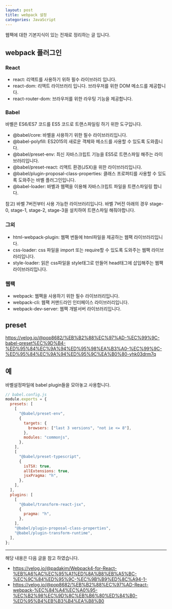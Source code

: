 ```yaml
---
layout: post
title: webpack 설정
categories: JavaScript
---
```


웹팩에 대한 기본지식이 있는 전재로 정리하는 글 입니다.

## webpack 플러그인

### React

- react: 리액트를 사용하기 위하 필수 라이브러리 입니다.
- react-dom: 리액트 라이브러리 입니다. 브라우저를 위한 DOM 메소드를 제공합니다.
- react-router-dom: 브라우저를 위한 라우팅 기능을 제공합니다.

### Babel

바벨은 ES6/ES7 코드를 ES5 코드로 트랜스파일링 하기 위한 도구입니다.

- @babel/core: 바벨을 사용하기 위한 필수 라이브러리입니다.
- @babel-polyfill: ES2015의 새로운 객체와 메소드를 사용할 수 있도록 도와줍니다.
- @babel/preset-env: 최신 자바스크립트 기능을 ES5로 트랜스파일 해주는 라이브러리입니다.
- @babel/preset-react: 리액트 환경(JSX)을 위한 라이브러리입니다.
- @babel/plugin-proposal-class-properties: 클래스 프로퍼티를 사용할 수 있도록 도와주는 바벨 플러그인입니다.
- @babel-loader: 바벨과 웹팩을 이용해 자바스크립트 파일을 트랜스파일링 합니다.

참고) 바벨 7버전부터 사용 가능한 라이브러리입니다. 바벨 7버전 아래의 경우 stage-0, stage-1, stage-2, stage-3을 설치하여 트랜스파일 해줘야합니다.

### 그외

- html-webpack-plugin: 웹팩 번들에 html파일을 제공하는 웹팩 라이브러리입니다.
- css-loader: css 파일을 import 또는 require할 수 있도록 도와주는 웹팩 라이브러리입니다.
- style-loader: 읽은 css파일을 style태그로 만들어 head태그에 삽입해주는 웹팩 라이브러리입니다.

### 웹팩

- webpack: 웹팩을 사용하기 위한 필수 라이브러리입니다.
- webpack-cli: 웹팩 커맨드라인 인터페이스 라이브러리입니다.
- webpack-dev-server: 웹팩 개발서버 라이브러리입니다.

## preset

https://velog.io/@pop8682/%EB%B2%88%EC%97%AD-%EC%99%9C-babel-preset%EC%9D%B4-%ED%95%84%EC%9A%94%ED%95%98%EA%B3%A0-%EC%99%9C-%ED%95%84%EC%9A%94%ED%95%9C%EA%B0%80-yhk03drm7q

## 예

바벨설정파일에 babel plugin들을 모아놓고 사용합니다.

```js
// babel.config.js
module.exports = {
  presets: [
    [
      "@babel/preset-env",
      {
        targets: {
          browsers: ["last 3 versions", "not ie <= 8"],
        },
        modules: "commonjs",
      },
    ],
    [
      "@babel/preset-typescript",
      {
        isTSX: true,
        allExtensions: true,
        jsxPragma: "h",
      },
    ],
  ],
  plugins: [
    [
      "@babel/transform-react-jsx",
      {
        pragma: "h",
      },
    ],
    "@babel/plugin-proposal-class-properties",
    "@babel/plugin-transform-runtime",
  ],
};
```

---

해당 내용은 다음 글을 참고 하였습니다.

- https://velog.io/@padakim/Webpack4-for-React-%EB%A6%AC%EC%95%A1%ED%8A%B8%EB%A5%BC-%EC%9C%84%ED%95%9C-%EC%9B%B9%ED%8C%A94-1-
- https://velog.io/@pop8682/%EB%B2%88%EC%97%AD-React-webpack-%EC%84%A4%EC%A0%95-%EC%B2%98%EC%9D%8C%EB%B6%80%ED%84%B0-%ED%95%B4%EB%B3%B4%EA%B8%B0
